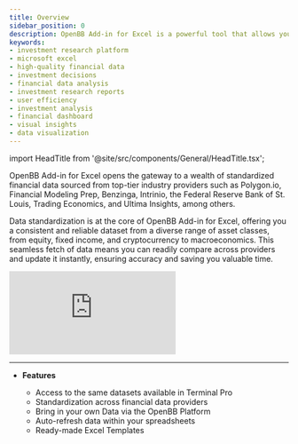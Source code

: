 ```yaml
---
title: Overview
sidebar_position: 0
description: OpenBB Add-in for Excel is a powerful tool that allows you to access financial data directly from Excel. With the OpenBB Add-in for Excel, you can easily create financial models and perform financial analysis without leaving your spreadsheet.
keywords:
- investment research platform
- microsoft excel
- high-quality financial data
- investment decisions
- financial data analysis
- investment research reports
- user efficiency
- investment analysis
- financial dashboard
- visual insights
- data visualization
---
```


import HeadTitle from '@site/src/components/General/HeadTitle.tsx';

<HeadTitle title="OpenBB Add-in for Excel Docs" />

OpenBB Add-in for Excel opens the gateway to a wealth of standardized financial data sourced from top-tier industry providers such as Polygon.io, Financial Modeling Prep, Benzinga, Intrinio, the Federal Reserve Bank of St. Louis, Trading Economics, and Ultima Insights, among others.

Data standardization is at the core of OpenBB Add-in for Excel, offering you a consistent and reliable dataset from a diverse range of asset classes, from equity, fixed income, and cryptocurrency to macroeconomics. This seamless fetch of data means you can readily compare across providers and update it instantly, ensuring accuracy and saving you valuable time.

<div style={{position: 'relative', paddingBottom: '56.25%', height: '0', overflow: 'hidden', maxWidth: '100%'}}>
    <iframe
        style={{position: 'absolute', top: '0', left: '0', width: '100%', height: '100%', display: 'block', margin: '0 auto'}}
        src="https://www.youtube.com/embed/9EEI4uce5Bs?si=us54nvFmBtfqe4Tz"
        title="YouTube video player"
        frameBorder="0"
        allow="accelerometer; autoplay; clipboard-write; encrypted-media; gyroscope; picture-in-picture; web-share"
        allowFullScreen>
    </iframe>
</div>

---

- **Features**

  - Access to the same datasets available in Terminal Pro
  - Standardization across financial data providers
  - Bring in your own Data via the OpenBB Platform
  - Auto-refresh data within your spreadsheets
  - Ready-made Excel Templates
